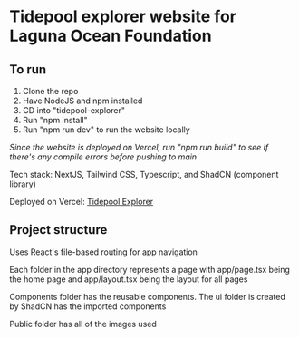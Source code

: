 # Tidepool explorer website for Laguna Ocean Foundation

## To run
1. Clone the repo
2. Have NodeJS and npm installed
3. CD into "tidepool-explorer"
4. Run "npm install"
5. Run "npm run dev" to run the website locally

*Since the website is deployed on Vercel, run "npm run build" to see if there's any compile errors before pushing to main*

Tech stack: NextJS, Tailwind CSS, Typescript, and ShadCN (component library)

Deployed on Vercel: [Tidepool Explorer](https://laguna-ocean-foundation.vercel.app/)

## Project structure
Uses React's file-based routing for app navigation

Each folder in the app directory represents a page with app/page.tsx being the home page and app/layout.tsx being the layout for all pages

Components folder has the reusable components. The ui folder is created by ShadCN has the imported components

Public folder has all of the images used
